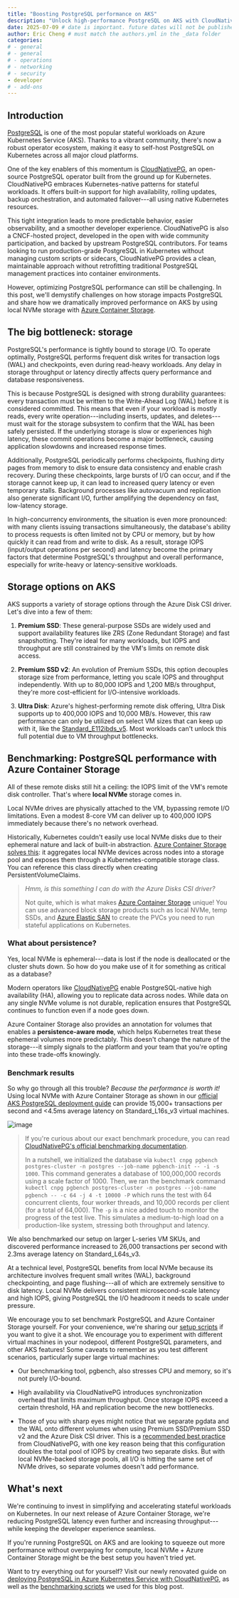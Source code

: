 ```yaml
---
title: "Boosting PostgreSQL performance on AKS"
description: "Unlock high-performance PostgreSQL on AKS with CloudNativePG and Azure Container Storage using local NVMe for big throughput/latency improvements."
date: 2025-07-09 # date is important. future dates will not be published
author: Eric Cheng # must match the authors.yml in the _data folder
categories: 
# - general 
# - general
# - operations
# - networking
# - security
- developer
# - add-ons
---
```


## Introduction

[PostgreSQL](https://www.postgresql.org/) is one of the most popular stateful
workloads on Azure Kubernetes Service (AKS). Thanks to a vibrant community,
there's now a robust operator ecosystem, making it easy to self-host PostgreSQL
on Kubernetes across all major cloud platforms.

One of the key enablers of this momentum is
[CloudNativePG](https://cloudnative-pg.io), an open-source PostgreSQL operator
built from the ground up for Kubernetes. CloudNativePG embraces
Kubernetes-native patterns for stateful workloads. It offers built-in support
for high availability, rolling updates, backup orchestration, and automated
failover---all using native Kubernetes resources.

This tight integration leads to more predictable behavior, easier observability,
and a smoother developer experience. CloudNativePG is also a CNCF-hosted
project, developed in the open with wide community participation, and backed by
upstream PostgreSQL contributors. For teams looking to run production-grade
PostgreSQL in Kubernetes without managing custom scripts or sidecars,
CloudNativePG provides a clean, maintainable approach without retrofitting
traditional PostgreSQL management practices into container environments.

However, optimizing PostgreSQL performance can still be challenging. In this
post, we'll demystify challenges on how storage impacts PostgreSQL and share how
we dramatically improved performance on AKS by using local NVMe storage with
[Azure Container
Storage](https://learn.microsoft.com/en-us/azure/storage/container-storage/container-storage-introduction).

## The big bottleneck: storage

PostgreSQL's performance is tightly bound to storage I/O. To operate optimally,
PostgreSQL performs frequent disk writes for transaction logs (WAL) and
checkpoints, even during read-heavy workloads. Any delay in storage throughput
or latency directly affects query performance and database responsiveness.

This is because PostgreSQL is designed with strong durability guarantees: every
transaction must be written to the Write-Ahead Log (WAL) before it is considered
committed. This means that even if your workload is mostly reads, every write
operation---including inserts, updates, and deletes---must wait for the storage
subsystem to confirm that the WAL has been safely persisted. If the underlying
storage is slow or experiences high latency, these commit operations become a
major bottleneck, causing application slowdowns and increased response times.

Additionally, PostgreSQL periodically performs checkpoints, flushing dirty pages
from memory to disk to ensure data consistency and enable crash recovery. During
these checkpoints, large bursts of I/O can occur, and if the storage cannot keep
up, it can lead to increased query latency or even temporary stalls. Background
processes like autovacuum and replication also generate significant I/O, further
amplifying the dependency on fast, low-latency storage.

In high-concurrency environments, the situation is even more pronounced: with
many clients issuing transactions simultaneously, the database's ability to
process requests is often limited not by CPU or memory, but by how quickly it
can read from and write to disk. As a result, storage IOPS (input/output
operations per second) and latency become the primary factors that determine
PostgreSQL's throughput and overall performance, especially for write-heavy or
latency-sensitive workloads.

## Storage options on AKS

AKS supports a variety of storage options through the Azure Disk CSI driver.
Let's dive into a few of them:

1. **Premium SSD**: These general-purpose SSDs are widely used and support
    availability features like ZRS (Zone Redundant Storage) and fast
    snapshotting. They're ideal for many workloads, but IOPS and throughput are
    still constrained by the VM's limits on remote disk access.

2. **Premium SSD v2**: An evolution of Premium SSDs, this option decouples
    storage size from performance, letting you scale IOPS and throughput
    independently. With up to 80,000 IOPS and 1,200 MB/s throughput, they're
    more cost-efficient for I/O-intensive workloads.

3. **Ultra Disk**: Azure's highest-performing remote disk offering, Ultra Disk
    supports up to 400,000 IOPS and 10,000 MB/s. However, this raw performance
    can only be utilized on select VM sizes that can keep up with it, like the
    [Standard_E112ibds_v5](https://learn.microsoft.com/en-us/azure/virtual-machines/ebdsv5-ebsv5-series).
    Most workloads can't unlock this full potential due to VM throughput
    bottlenecks.

## Benchmarking: PostgreSQL performance with Azure Container Storage

All of these remote disks still hit a ceiling: the IOPS limit of the VM's remote
disk controller. That's where **local NVMe** storage comes in.

Local NVMe drives are physically attached to the VM, bypassing remote I/O
limitations. Even a modest 8-core VM can deliver up to 400,000 IOPS immediately
because there's no network overhead.

Historically, Kubernetes couldn't easily use local NVMe disks due to their
ephemeral nature and lack of built-in abstraction. [Azure Container Storage
solves
this](https://learn.microsoft.com/en-us/azure/storage/container-storage/use-container-storage-with-local-disk):
it aggregates local NVMe devices across nodes into a storage pool and exposes
them through a Kubernetes-compatible storage class. You can reference this class
directly when creating PersistentVolumeClaims.

> *Hmm, is this something I can do with the Azure Disks CSI driver?*
>
> Not quite, which is what makes [Azure Container
> Storage](https://learn.microsoft.com/en-us/azure/storage/container-storage/container-storage-introduction)
> unique! You can use advanced block storage products such as local NVMe, temp
> SSDs, and [Azure Elastic
> SAN](https://learn.microsoft.com/en-us/azure/storage/container-storage/use-container-storage-with-elastic-san)
> to create the PVCs you need to run stateful applications on Kubernetes.

### What about persistence?

Yes, local NVMe is ephemeral---data is lost if the node is deallocated or the
cluster shuts down. So how do you make use of it for something as critical as a
database?

Modern operators like [CloudNativePG](https://cloudnative-pg.io) enable
PostgreSQL-native high availability (HA), allowing you to replicate data across
nodes. While data on any single NVMe volume is not durable, replication ensures
that PostgreSQL continues to function even if a node goes down.

Azure Container Storage also provides an annotation for volumes that enables a
**persistence-aware mode**, which helps Kubernetes treat these ephemeral volumes
more predictably. This doesn't change the nature of the storage---it simply
signals to the platform and your team that you're opting into these trade-offs
knowingly.

### Benchmark results

So why go through all this trouble? *Because the performance is worth it!* Using
local NVMe with Azure Container Storage as shown in our [official AKS PostgreSQL
deployment
guide](https://learn.microsoft.com/en-us/azure/aks/postgresql-ha-overview) can
provide 15,000+ transactions per second and <4.5ms average latency on
Standard_L16s_v3 virtual machines.

![image](/assets/images/postgresql-nvme/graph.png)

> If you're curious about our exact benchmark procedure, you can read
> [CloudNativePG's official benchmarking
> documentation](https://cloudnative-pg.io/documentation/1.26/benchmarking/#pgbench).
>
> In a nutshell, we initialized the database via `kubectl cnpg pgbench
> postgres-cluster -n postgres --job-name pgbench-init -- -i -s 1000`. This
> command generates a database of 100,000,000 records using a scale factor of
> 1000. Then, we ran the benchmark command `kubectl cnpg pgbench
> postgres-cluster -n postgres --job-name pgbench -- -c 64 -j 4 -t 10000 -P`
> which runs the test with 64 concurrent clients, four worker threads, and
> 10,000 records per client (for a total of 64,000). The `-p` is a nice added
> touch to monitor the progress of the test live. This simulates a
> medium-to-high load on a production-like system, stressing both throughput and
> latency.

We also benchmarked our setup on larger L-series VM SKUs, and discovered
performance increased to 26,000 transactions per second with 2.3ms average
latency on Standard_L64s_v3.

At a technical level, PostgreSQL benefits from local NVMe because its
architecture involves frequent small writes (WAL), background checkpointing, and
page flushing---all of which are extremely sensitive to disk latency. Local NVMe
delivers consistent microsecond-scale latency and high IOPS, giving PostgreSQL
the I/O headroom it needs to scale under pressure.

We encourage you to set benchmark PostgreSQL and Azure Container Storage
yourself. For your convenience, we're sharing our [setup
scripts](https://github.com/eh8/acstor-pgsql) if you want to give it a shot. We
encourage you to experiment with different virtual machines in your nodepool,
different PostgreSQL parameters, and other AKS features! Some caveats to
remember as you test different scenarios, particularly super large virtual
machines:

- Our benchmarking tool, pgbench, also stresses CPU and memory, so it's not
    purely I/O-bound.

- High availability via CloudNativePG introduces synchronization overhead that
    limits maximum throughput. Once storage IOPS exceed a certain threshold, HA
    and replication become the new bottlenecks.

- Those of you with sharp eyes might notice that we separate pgdata and the WAL
    onto different volumes when using Premium SSD/Premium SSD v2 and the Azure
    Disk CSI driver. This is a [recommended best
    practice](https://cloudnative-pg.io/documentation/current/storage/#volume-for-wal)
    from CloudNativePG, with one key reason being that this configuration
    doubles the total pool of IOPS by creating two separate disks. But with
    local NVMe-backed storage pools, all I/O is hitting the same set of NVMe
    drives, so separate volumes doesn't add performance.

## What's next

We're continuing to invest in simplifying and accelerating stateful workloads on
Kubernetes. In our next release of Azure Container Storage, we're reducing
PostgreSQL latency even further and increasing throughput---while keeping the
developer experience seamless.

If you're running PostgreSQL on AKS and are looking to squeeze out more
performance without overpaying for compute, local NVMe + Azure Container Storage
might be the best setup you haven't tried yet.

Want to try everything out for yourself? Visit our newly renovated guide on
[deploying PostgreSQL in Azure Kubernetes Service with
CloudNativePG](https://learn.microsoft.com/en-us/azure/aks/postgresql-ha-overview),
as well as the [benchmarking scripts](https://github.com/eh8/acstor-pgsql) we
used for this blog post.

